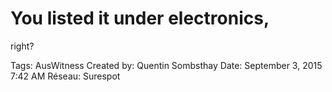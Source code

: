 # You listed it under electronics,
right?

Tags: AusWitness
Created by: Quentin Sombsthay
Date: September 3, 2015 7:42 AM
Réseau: Surespot